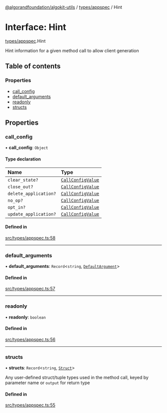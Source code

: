 [@algorandfoundation/algokit-utils](../README.md) / [types/appspec](../modules/types_appspec.md) / Hint

# Interface: Hint

[types/appspec](../modules/types_appspec.md).Hint

Hint information for a given method call to allow client generation

## Table of contents

### Properties

- [call\_config](types_appspec.Hint.md#call_config)
- [default\_arguments](types_appspec.Hint.md#default_arguments)
- [readonly](types_appspec.Hint.md#readonly)
- [structs](types_appspec.Hint.md#structs)

## Properties

### call\_config

• **call\_config**: `Object`

#### Type declaration

| Name | Type |
| :------ | :------ |
| `clear_state?` | [`CallConfigValue`](../modules/types_appspec.md#callconfigvalue) |
| `close_out?` | [`CallConfigValue`](../modules/types_appspec.md#callconfigvalue) |
| `delete_application?` | [`CallConfigValue`](../modules/types_appspec.md#callconfigvalue) |
| `no_op?` | [`CallConfigValue`](../modules/types_appspec.md#callconfigvalue) |
| `opt_in?` | [`CallConfigValue`](../modules/types_appspec.md#callconfigvalue) |
| `update_application?` | [`CallConfigValue`](../modules/types_appspec.md#callconfigvalue) |

#### Defined in

[src/types/appspec.ts:58](https://github.com/algorandfoundation/algokit-utils-ts/blob/main/src/types/appspec.ts#L58)

___

### default\_arguments

• **default\_arguments**: `Record`<`string`, [`DefaultArgument`](types_appspec.DefaultArgument.md)\>

#### Defined in

[src/types/appspec.ts:57](https://github.com/algorandfoundation/algokit-utils-ts/blob/main/src/types/appspec.ts#L57)

___

### readonly

• **readonly**: `boolean`

#### Defined in

[src/types/appspec.ts:56](https://github.com/algorandfoundation/algokit-utils-ts/blob/main/src/types/appspec.ts#L56)

___

### structs

• **structs**: `Record`<`string`, [`Struct`](types_appspec.Struct.md)\>

Any user-defined struct/tuple types used in the method call, keyed by parameter name or `output` for return type

#### Defined in

[src/types/appspec.ts:55](https://github.com/algorandfoundation/algokit-utils-ts/blob/main/src/types/appspec.ts#L55)
